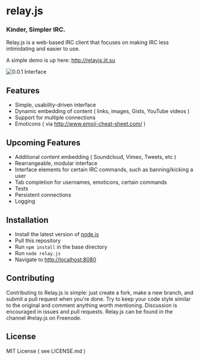 # relay.js

### Kinder, Simpler IRC.

Relay.js is a web-based IRC client that focuses on making IRC less intimidating and easier to use.

A simple demo is up here: http://relayjs.jit.su

![0.0.1 Interface](https://s3-us-west-2.amazonaws.com/relayjs/relayjs_2-24-13.png)

## Features

- Simple, usability-driven interface
- Dynamic embedding of content ( links, images, Gists, YouTube videos )
- Support for multiple connections
- Emoticons ( via http://www.emoji-cheat-sheet.com/ )

## Upcoming Features

- Additional content embedding ( Soundcloud, Vimeo, Tweets, etc )
- Rearrangeable, modular interface
- Interface elements for certain IRC commands, such as banning/kicking a user
- Tab completion for usernames, emoticons, certain commands
- Tests
- Persistent connections
- Logging

## Installation

- Install the latest version of [node.js](http://nodejs.org)
- Pull this repository
- Run `npm install` in the base directory
- Run `node relay.js`
- Navigate to [http://localhost:8080](http://localhost:8080)

## Contributing

Contributing to Relay.js is simple: just create a fork, make a new branch, and submit a pull request when you're done. Try to keep your code style similar to the original and comment anything worth mentioning. Discussion is encouraged in issues and pull requests. Relay.js can be found in the channel #relay.js on Freenode.

## License

MIT License ( see LICENSE.md )
